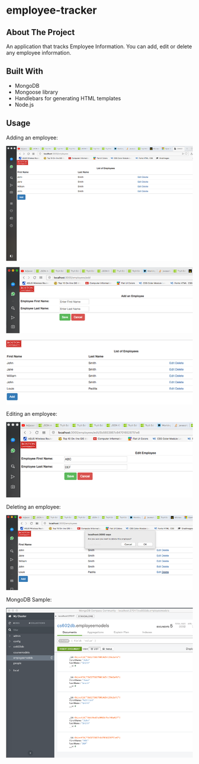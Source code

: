 # employee-tracker

## About The Project

An application that tracks Employee Information. You can add, edit or delete any employee information.

## Built With
- MongoDB
- Mongoose library
- Handlebars for generating HTML templates 
- Node.js

## Usage
Adding an employee:

![](app/public/images/add-employee.png)

![](app/public/images/add-employee-2.png)

![](app/public/images/add-employee-3.png)


Editing an employee:

![](app/public/images/edit-employee.png)


Deleting an employee:

![](app/public/images/delete-employee.png)


MongoDB Sample: 

![](app/public/images/mongo-db-sample.png)



